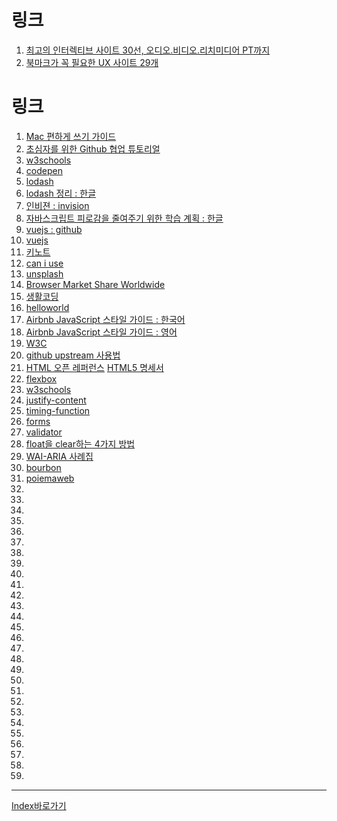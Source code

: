 # 링크
  1. [최고의 인터렉티브 사이트 30선, 오디오.비디오.리치미디어 PT까지](http://www.designlog.org/2512434)
  2. [북마크가 꼭 필요한 UX 사이트 29개](https://brunch.co.kr/@ebprux/83)

# 링크
  1. [Mac 편하게 쓰기 가이드](https://milooy.wordpress.com/2015/04/01/mac-%ED%8E%B8%ED%95%98%EA%B2%8C-%EC%93%B0%EA%B8%B0-%EA%B0%80%EC%9D%B4%EB%93%9C/)
  2. [초심자를 위한 Github 협업 튜토리얼 ](https://milooy.wordpress.com/2017/06/21/working-together-with-github-tutorial/)
  3. [w3schools](https://www.w3schools.com)
  4. [codepen](https://codepen.io)
  5. [lodash](https://lodash.com/)
  6. [lodash 정리 : 한글](http://kbs0327.github.io/blog/technology/lodash/)
  7. [인비젼 : invision](https://www.invisionapp.com/)
  8. [자바스크립트 피로감을 줄여주기 위한 학습 계획 : 한글](https://rhostem.github.io/posts/2016-12-19-A-Study-Plan-To-Cure-JavaScript-Fatigue/)
  9. [vuejs : github](https://github.com/vuejs/vuejs.org)
  10. [vuejs](http://vuejs.org/)
  11. [키노트](https://paper.dropbox.com/doc/Er4hdK49PrJxWNumjvQHM#:uid=162686192742868581914220&h2=%EB%B0%98%EB%B3%B5%EB%AC%B8)
  12. [can i use](http://caniuse.com/)
  13. [unsplash](https://unsplash.com/)
  14. [Browser Market Share Worldwide](http://gs.statcounter.com/)
  15. [생활코딩](https://opentutorials.org/course/1)
  16. [helloworld](http://tryhelloworld.co.kr/)
  17. [Airbnb JavaScript 스타일 가이드 : 한국어](https://github.com/tipjs/javascript-style-guide)
  18. [Airbnb JavaScript 스타일 가이드 : 영어](https://github.com/airbnb/javascript/tree/es5-deprecated/es5)
  19. [W3C](https://www.w3.org/)
  20. [github upstream 사용법](https://owl423.github.io/2017/05/08/github-upstream/)
  21. [HTML 오픈 레퍼런스](http://html5ref.clearboth.org/)
  [HTML5 명세서](http://html5.clearboth.org/spec)
  22. [flexbox](http://www.beautifulcss.com/archives/2812)
  23. [w3schools](https://www.w3schools.com/)
  24. [justify-content](https://www.w3schools.com/cssref/playit.asp?filename=playcss_justify-content&preval=initial)
  25. [timing-function](http://www.the-art-of-web.com/css/timing-function/)
  26. [forms](https://miketaylr.com/pres/html5/forms2.html)
  27. [validator](https://validator.w3.org/nu/#file)
  28. [float을 clear하는 4가지 방법](http://naradesign.net/wp/2008/05/27/144/)
  29. [WAI-ARIA 사례집](http://www.wah.or.kr/_Upload/pds2/WAI-ARIA%20%EC%82%AC%EB%A1%80%EC%A7%91(%EC%98%A8%EB%9D%BC%EC%9D%B8%ED%8C%90).pdf)
  30. [bourbon](http://bourbon.io/)
  31. [poiemaweb](http://poiemaweb.com/)
  32. []()
  33. []()
  34. []()
  35. []()
  36. []()
  37. []()
  38. []()
  39. []()
  40. []()
  41. []()
  42. []()
  43. []()
  44. []()
  45. []()
  46. []()
  47. []()
  48. []()
  49. []()
  50. []()
  51. []()
  52. []()
  53. []()
  54. []()
  55. []()
  56. []()
  57. []()
  58. []()
  59. []()

------

[Index바로가기](https://github.com/seromkim1005/study)